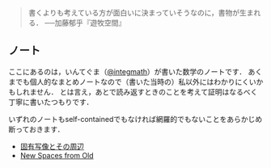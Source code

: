 > 書くよりも考えている方が面白いに決まっていそうなのに，書物が生まれる．
> ──加藤郁乎『遊牧空間』

## ノート

ここにあるのは，いんてぐま（[@integmath](https://twitter.com/integmath)）が書いた数学のノートです．
あくまでも個人的なまとめノートなので（書いた当時の）私以外にはわかりにくいかもしれません．
とは言え，あとで読み返すときのことを考えて証明はなるべく丁寧に書いたつもりです．

いずれのノートもself-containedでもなければ網羅的でもないことをあらかじめ断っておきます．　

* [固有写像とその周辺](proper-map.md)
* [New Spaces from Old](nsfo.md) 